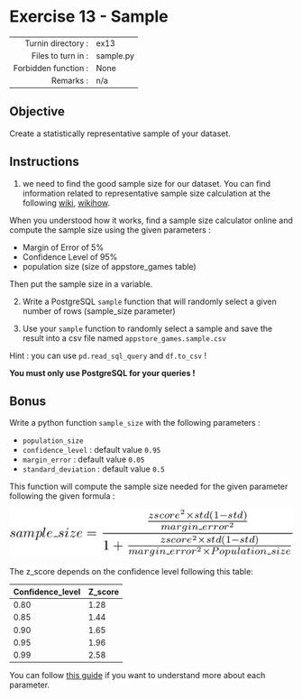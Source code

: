 # Exercise 13 - Sample

|                         |                    |
| -----------------------:| ------------------ |
|   Turnin directory :    |  ex13              |
|   Files to turn in :    |  sample.py         |
|   Forbidden function :  |  None              |
|   Remarks :             |  n/a               |

## Objective

Create a statistically representative sample of your dataset. 

## Instructions

1) we need to find the good sample size for our dataset. You can find information related to representative sample size calculation at the following [wiki](https://en.wikipedia.org/wiki/Sample_size_determination), [wikihow](https://www.wikihow.com/Calculate-Sample-Size).

When you understood how it works, find a sample size calculator online and compute the sample size using the given parameters :
- Margin of Error of 5%
- Confidence Level of 95%
- population size (size of appstore_games table)

Then put the sample size in a variable.

2) Write a PostgreSQL `sample` function that will randomly select a given number of rows (sample_size parameter)

3) Use your `sample` function to randomly select a sample and save the result into a csv file named `appstore_games.sample.csv`

Hint : you can use `pd.read_sql_query` and `df.to_csv` !

**You must only use PostgreSQL for your queries !**

## Bonus

Write a python function `sample_size` with the following parameters :
- `population_size` 
- `confidence_level` : default value `0.95`
- `margin_error` : default value `0.05`
- `standard_deviation` : default value `0.5`

This function will compute the sample size needed for the given parameter following the given formula :

<img src="../imgs/sample_size.png" />

The z_score depends on the confidence level following this table:

|Confidence_level|Z_score|
|---|---|
|0.80|1.28|
|0.85|1.44|
|0.90|1.65|
|0.95|1.96|
|0.99|2.58|

You can follow [this guide](https://www.wikihow.com/Calculate-Sample-Size) if you want to understand more about each parameter.

